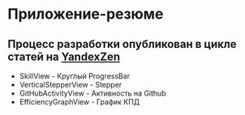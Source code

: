 # Приложение-резюме

## Процесс разработки опубликован в цикле статей на [YandexZen](https://zen.yandex.ru/id/5e5d0ebc134ebf5fba291b18)

* SkillView - Круглый ProgressBar
* VerticalStepperView - Stepper
* GitHubActivityView - Активность на Github
* EfficiencyGraphView - График КПД